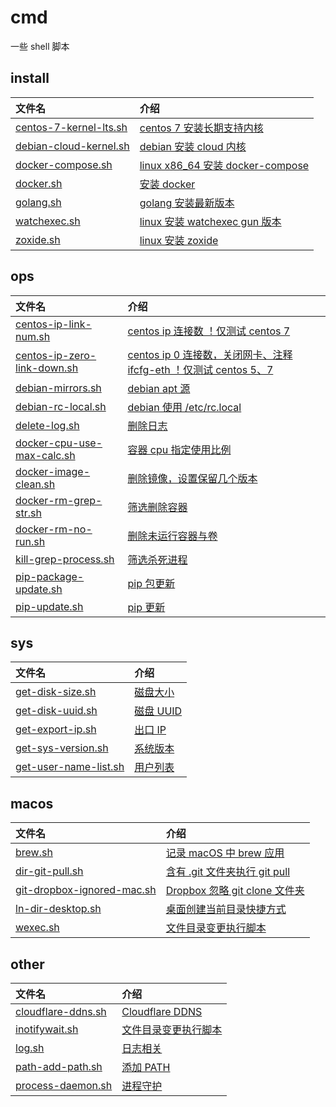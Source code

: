 # cmd

一些 shell 脚本 

## install

| 文件名 | 介绍 |
| :- | :- |
| [centos-7-kernel-lts.sh](https://github.com/qvgz/sh/blob/master/install/centos-7-kernel-lts.sh) | [ centos 7 安装长期支持内核](https://proxy.qvgz.org/sh/install/centos-7-kernel-lts.sh) |
| [debian-cloud-kernel.sh](https://github.com/qvgz/sh/blob/master/install/debian-cloud-kernel.sh) | [ debian 安装 cloud 内核](https://proxy.qvgz.org/sh/install/debian-cloud-kernel.sh) |
| [docker-compose.sh](https://github.com/qvgz/sh/blob/master/install/docker-compose.sh) | [ linux x86_64 安装 docker-compose](https://proxy.qvgz.org/sh/install/docker-compose.sh) |
| [docker.sh](https://github.com/qvgz/sh/blob/master/install/docker.sh) | [ 安装 docker](https://proxy.qvgz.org/sh/install/docker.sh) |
| [golang.sh](https://github.com/qvgz/sh/blob/master/install/golang.sh) | [ golang 安装最新版本](https://proxy.qvgz.org/sh/install/golang.sh) |
| [watchexec.sh](https://github.com/qvgz/sh/blob/master/install/watchexec.sh) | [ linux 安装 watchexec gun 版本](https://proxy.qvgz.org/sh/install/watchexec.sh) |
| [zoxide.sh](https://github.com/qvgz/sh/blob/master/install/zoxide.sh) | [ linux 安装 zoxide](https://proxy.qvgz.org/sh/install/zoxide.sh) | 

## ops

| 文件名 | 介绍 |
| :- | :- |
| [centos-ip-link-num.sh](https://github.com/qvgz/sh/blob/master/ops/centos-ip-link-num.sh) | [ centos ip 连接数 ！仅测试 centos 7](https://proxy.qvgz.org/sh/ops/centos-ip-link-num.sh) |
| [centos-ip-zero-link-down.sh](https://github.com/qvgz/sh/blob/master/ops/centos-ip-zero-link-down.sh) | [ centos ip 0 连接数，关闭网卡、注释 ifcfg-eth ！仅测试 centos 5、7](https://proxy.qvgz.org/sh/ops/centos-ip-zero-link-down.sh) |
| [debian-mirrors.sh](https://github.com/qvgz/sh/blob/master/ops/debian-mirrors.sh) | [ debian apt 源](https://proxy.qvgz.org/sh/ops/debian-mirrors.sh) |
| [debian-rc-local.sh](https://github.com/qvgz/sh/blob/master/ops/debian-rc-local.sh) | [ debian 使用 /etc/rc.local](https://proxy.qvgz.org/sh/ops/debian-rc-local.sh) |
| [delete-log.sh](https://github.com/qvgz/sh/blob/master/ops/delete-log.sh) | [ 删除日志](https://proxy.qvgz.org/sh/ops/delete-log.sh) |
| [docker-cpu-use-max-calc.sh](https://github.com/qvgz/sh/blob/master/ops/docker-cpu-use-max-calc.sh) | [ 容器 cpu 指定使用比例](https://proxy.qvgz.org/sh/ops/docker-cpu-use-max-calc.sh) |
| [docker-image-clean.sh](https://github.com/qvgz/sh/blob/master/ops/docker-image-clean.sh) | [ 删除镜像，设置保留几个版本](https://proxy.qvgz.org/sh/ops/docker-image-clean.sh) |
| [docker-rm-grep-str.sh](https://github.com/qvgz/sh/blob/master/ops/docker-rm-grep-str.sh) | [ 筛选删除容器](https://proxy.qvgz.org/sh/ops/docker-rm-grep-str.sh) |
| [docker-rm-no-run.sh](https://github.com/qvgz/sh/blob/master/ops/docker-rm-no-run.sh) | [ 删除未运行容器与卷](https://proxy.qvgz.org/sh/ops/docker-rm-no-run.sh) |
| [kill-grep-process.sh](https://github.com/qvgz/sh/blob/master/ops/kill-grep-process.sh) | [ 筛选杀死进程](https://proxy.qvgz.org/sh/ops/kill-grep-process.sh) |
| [pip-package-update.sh](https://github.com/qvgz/sh/blob/master/ops/pip-package-update.sh) | [ pip 包更新](https://proxy.qvgz.org/sh/ops/pip-package-update.sh) |
| [pip-update.sh](https://github.com/qvgz/sh/blob/master/ops/pip-update.sh) | [ pip 更新](https://proxy.qvgz.org/sh/ops/pip-update.sh) | 

## sys

| 文件名 | 介绍 |
| :- | :- |
| [get-disk-size.sh](https://github.com/qvgz/sh/blob/master/sys/get-disk-size.sh) | [ 磁盘大小](https://proxy.qvgz.org/sh/sys/get-disk-size.sh) |
| [get-disk-uuid.sh](https://github.com/qvgz/sh/blob/master/sys/get-disk-uuid.sh) | [ 磁盘 UUID](https://proxy.qvgz.org/sh/sys/get-disk-uuid.sh) |
| [get-export-ip.sh](https://github.com/qvgz/sh/blob/master/sys/get-export-ip.sh) | [ 出口 IP](https://proxy.qvgz.org/sh/sys/get-export-ip.sh) |
| [get-sys-version.sh](https://github.com/qvgz/sh/blob/master/sys/get-sys-version.sh) | [ 系统版本](https://proxy.qvgz.org/sh/sys/get-sys-version.sh) |
| [get-user-name-list.sh](https://github.com/qvgz/sh/blob/master/sys/get-user-name-list.sh) | [ 用户列表](https://proxy.qvgz.org/sh/sys/get-user-name-list.sh) | 

## macos

| 文件名 | 介绍 |
| :- | :- |
| [brew.sh](https://github.com/qvgz/sh/blob/master/macos/brew.sh) | [ 记录 macOS 中 brew 应用](https://proxy.qvgz.org/sh/macos/brew.sh) |
| [dir-git-pull.sh](https://github.com/qvgz/sh/blob/master/macos/dir-git-pull.sh) | [ 含有 .git 文件夹执行 git pull](https://proxy.qvgz.org/sh/macos/dir-git-pull.sh) |
| [git-dropbox-ignored-mac.sh](https://github.com/qvgz/sh/blob/master/macos/git-dropbox-ignored-mac.sh) | [ Dropbox 忽略 git clone 文件夹](https://proxy.qvgz.org/sh/macos/git-dropbox-ignored-mac.sh) |
| [ln-dir-desktop.sh](https://github.com/qvgz/sh/blob/master/macos/ln-dir-desktop.sh) | [ 桌面创建当前目录快捷方式](https://proxy.qvgz.org/sh/macos/ln-dir-desktop.sh) |
| [wexec.sh](https://github.com/qvgz/sh/blob/master/macos/wexec.sh) | [ 文件目录变更执行脚本](https://proxy.qvgz.org/sh/macos/wexec.sh) | 

## other

| 文件名 | 介绍 |
| :- | :- |
| [cloudflare-ddns.sh](https://github.com/qvgz/sh/blob/master/other/cloudflare-ddns.sh) | [ Cloudflare DDNS](https://proxy.qvgz.org/sh/other/cloudflare-ddns.sh) |
| [inotifywait.sh](https://github.com/qvgz/sh/blob/master/other/inotifywait.sh) | [ 文件目录变更执行脚本](https://proxy.qvgz.org/sh/other/inotifywait.sh) |
| [log.sh](https://github.com/qvgz/sh/blob/master/other/log.sh) | [ 日志相关](https://proxy.qvgz.org/sh/other/log.sh) |
| [path-add-path.sh](https://github.com/qvgz/sh/blob/master/other/path-add-path.sh) | [ 添加 PATH](https://proxy.qvgz.org/sh/other/path-add-path.sh) |
| [process-daemon.sh](https://github.com/qvgz/sh/blob/master/other/process-daemon.sh) | [ 进程守护](https://proxy.qvgz.org/sh/other/process-daemon.sh) |
